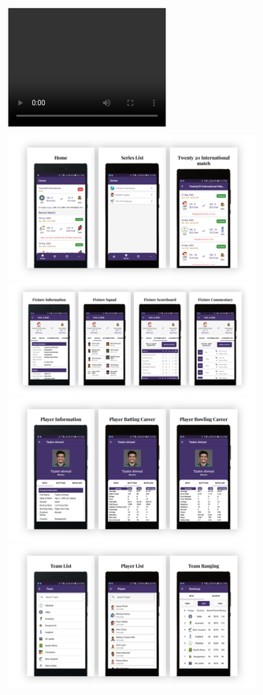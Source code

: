 <!-- <video src='./snapshot/App_Snapshot.mp4' width="100%" controls/> -->
<video width="320" height="240" controls>
  <source src="https://raw.githack.com/Saiful-Lab/cricket-app/blob/main/snapshot/App_Snapshot.mp4" type="video/mp4">
</video>

![Home Feature](./snapshot/home.png)
![Fixture Match](./snapshot/fixture.png)
![Player Information](./snapshot/player_info.png)
![List Feature](./snapshot/list.png)